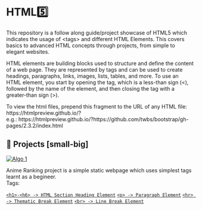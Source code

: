 # HTML5️⃣
<p>This repository is a follow along guide/project showcase of HTML5 which indicates the usage of &lt;tags> and different HTML Elements. This covers basics to advanced HTML concepts through projects, from simple to elegant websites.</p>
<p>HTML elements are building blocks used to structure and define the content of a web page. They are represented by tags and can be used to create headings, paragraphs, links, images, lists, tables, and more. To use an HTML element, you start by opening the tag, which is a less-than sign (<), followed by the name of the element, and then closing the tag with a greater-than sign (>).</p>

<p>To view the html files, prepend this fragment to the URL of any HTML file: https://htmlpreview.github.io/? <br />e.g.:
https://htmlpreview.github.io/?https://github.com/twbs/bootstrap/gh-pages/2.3.2/index.html</p>

## 🚀 Projects [small-big]
<p align="left">
      <a href="https://htmlpreview.github.io/?https://github.com/Thunderclap-ui/HTML.Projects/blob/main/1.%20Anime%20Ranking%20Project/Anime%20Ranking%20Project.html">
         <img alt="Algo 1" title="Anime Ranking Project" src="https://custom-icon-badges.demolab.com/badge/-Anime Ranking-gold?style=for-the-badge&logo=anime&logoColor=black"/></a>
</p>
Anime Ranking project is a simple static webpage which uses simplest tags learnt as a begineer. <br />
Tags: <br />

[`<h1>-<h6> -> HTML Section Heading Element`](https://developer.mozilla.org/en-US/docs/Web/HTML/Element/Heading_Elements) [`<p> -> Paragraph Element`](https://developer.mozilla.org/en-US/docs/Web/HTML/Element/p) [`<hr> -> Thematic Break Element`](https://developer.mozilla.org/en-US/docs/Web/HTML/Element/hr) [`<br> -> Line Break Element`](https://developer.mozilla.org/en-US/docs/Web/HTML/Element/br)
